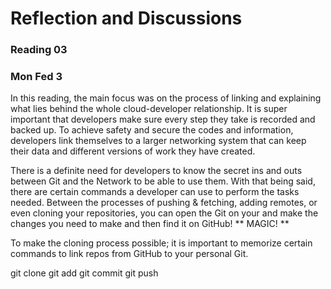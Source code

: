 # Reflection and Discussions
### Reading 03
### Mon Fed 3


  In this reading, the main focus was on the process of linking and explaining what lies behind the whole cloud-developer relationship. It is super important that developers make sure every step they take is recorded and backed up. To achieve safety and secure the codes and information, developers link themselves to a larger networking system that can keep their data and different versions of work they have created. 

  There is a definite need for developers to know the secret ins and outs between Git and the Network to be able to use them. With that being said, there are certain commands a developer can use to perform the tasks needed. Between the processes of pushing & fetching, adding remotes, or even cloning your repositories, you can open the Git on your and make the changes you need to make and then find it on GitHub! ** MAGIC! **
  
  To make the cloning process possible; it is important to memorize certain commands to link repos from GitHub to your personal Git.
  
  
  git clone 
  git add
  git commit
  git push
